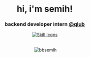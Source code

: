 <h1 align="center">hi, i'm semih!</h1>

<h3 font-weight='bold' align='center'>backend developer intern  <a href="https://qlub.io/en/">@qlub</a></h3>
<div align="center">
  <a href="https://skillicons.dev/icons?i=javascript,typescript,golang,python,docker,nodejs,mongodb,postgres,aws,react,redis,rabbitmq,graphql,postman&perline=7">
    <img src="https://skillicons.dev/icons?i=javascript,typescript,golang,python,expressjs,nest,docker,nodejs,mongodb,postgres,aws,react,redis,rabbitmq,graphql,postman&perline=8" alt="Skill Icons">
  </a>
</div>

<br>

<div align="center">
<p>&nbsp;<img align="center" src="https://github-readme-stats.vercel.app/api?username=bbsemih&show_icons=true&theme=dark&locale=en" alt="bbsemih" /></p>
</div>



